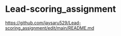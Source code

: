 # Lead-scoring_assignment


https://github.com/jaysaru529/Lead-scoring_assignment/edit/main/README.md
